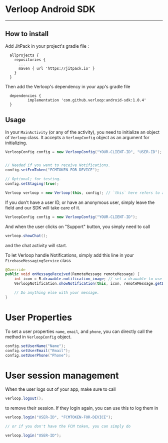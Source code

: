 # Verloop Android SDK

---

## How to install

Add JitPack in your project's gradle file :

```
  allprojects {
    repositories {
      ...
      maven { url 'https://jitpack.io' }
    }
  }
```

Then add the Verloop's dependency in your app's gradle file

```
  dependencies {
          implementation 'com.github.verloop:android-sdk:1.0.4'
  }
```


## Usage

In your `MainActivity` (or any of the activity), you need to initialize an object of `Verloop` class. It accepts a `VerloopConfig` object as an argument for initializing.


```java
VerloopConfig config = new VerloopConfig("YOUR-CLIENT-ID", "USER-ID");


// Needed if you want to receive Notifications.
config.setFcmToken("FCMTOKEN-FOR-DEVICE");

// Optional; for testing.
config.setStaging(true);

Verloop verloop = new Verloop(this, config); // `this` here refers to an activity context.

```

If you don't have a user ID, or have an anonymous user, simply leave the field and our SDK will take care of it.

```java
VerloopConfig config = new VerloopConfig("YOUR-CLIENT-ID");
```


And when the user clicks on "Support" button, you simply need to call


```java
verloop.showChat();
```

and the chat activity will start.

To let Verloop handle Notifications, simply add this line in your `FirebaseMessagingService` class

```java
@Override
public void onMessageReceived(RemoteMessage remoteMessage) {
    int icon = R.drawable.notification_image; // set a drawable to use as icon for notifications
    VerloopNotification.showNotification(this, icon, remoteMessage.getData()); // This will be auto-ignored if notification is not from Verloop.

    // Do anything else with your message.
}
```

# User Properties

To set a user properties `name`, `email`, and `phone`, you can directly call the method in `VerloopConfig` object.

```java
config.setUserName("Name");
config.setUserEmail("Email");
config.setUserPhone("Phone");
```

# User session management

When the user logs out of your app, make sure to call

```java
verloop.logout();
```

to remove their session. If they login again, you can use this to log them in

```java
verloop.login("USER-ID", "FCMTOKEN-FOR-DEVICE");

// or if you don't have the FCM token, you can simply do

verloop.login("USER-ID");
```
